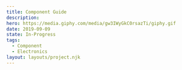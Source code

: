 ```yaml
---
title: Component Guide
description:
hero: https://media.giphy.com/media/gw3IWyGkC0rsazTi/giphy.gif
date: 2019-09-09
state: In-Progress
tags:
  - Component
  - Electronics
layout: layouts/project.njk
---
```

